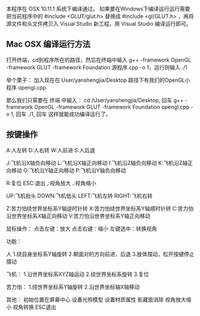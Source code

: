 本程序在 OSX 10.11.1 系统下编译通过。
如果要在Windows下编译运行运行需要把当前程序中的 #include \<GLUT/glut.h\> 替换成 #include \<gl/GLUT.h\> ，再将源文件和头文件拷贝入 Visual Studio 新工程，用 Visual Studio 编译运行即可。

## Mac OSX 编译运行方法

打开终端，cd到程序所在的路径，然后在终端中输入 g++ -framework OpenGL -framework GLUT -framework Foundation 源程序.cpp -o 1，运行则输入 ./1

举个栗子：
加入现在在 User/yanshengjia/Desktop 路径下有我们的OpenGL小程序 opengl.cpp

那么我们只需要在 终端 中输入：
cd /User/yanshengjia/Desktop, 回车
g++ -framework OpenGL -framework GLUT -framework Foundation opengl.cpp -o 1, 回车
./1, 回车
这样就能成功编译运行了。

## 按键操作

A:人左转
D:人右转
W:人前进
S:人后退

J:飞机沿X轴负向移动
L:飞机沿X轴正向移动
I:飞机沿Z轴负向移动
K:飞机沿Z轴正向移动
O:飞机沿Y轴正向移动
P:飞机沿Y轴负向移动

R:复位
ESC:退出
,:视角放大
.:视角缩小

UP:飞机抬头
DOWN:飞机低头
LEFT:飞机左转
RIGHT:飞机右转

Z:苦力怕绕世界坐标系Y轴逆时针转
X:苦力怕绕世界坐标系Y轴顺时针转
C:苦力怕沿世界坐标系X轴正向移动
V:苦力怕沿世界坐标系Y轴正向移动

鼠标操作：
点击左键：放大
点击右键：缩小
左键选中：转换视角

功能：

人
1.绕自身坐标系Y轴旋转
2.朝面对的方向前进，后退
3.肢体摆动，松开按键停止摆动

飞机：
1.沿世界坐标系XYZ轴运动
2.绕世界坐标系旋转
3.复位

苦力怕：
1.绕世界坐标系Y轴旋转
2.沿世界坐标轴X轴移动

其他：
初始位置在屏幕中心
设置光照模型
设置材质属性
影藏面消除
视角放大缩小
视角转换
ESC退出






